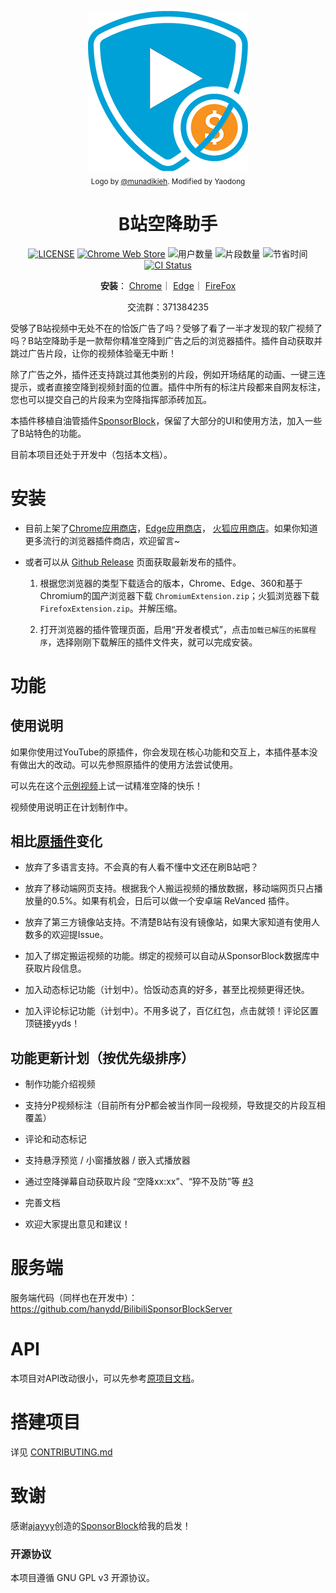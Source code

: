<p align="center">
  <a href="https://sponsor.ajay.app"><img src="public/icons/LogoSponsorBlocker256px.png" alt="Logo"></img></a>

  <br/>
  <sub>Logo by <a href="https://github.com/munadikieh">@munadikieh</a>. Modified by Yaodong</sub>
</p>

<h1 align="center">B站空降助手</h1>

<div align="center">

  [![LICENSE](https://img.shields.io/github/license/HanYaodong/BilibiliSponsorBlock)](LICENSE)
  [![Chrome Web Store](https://img.shields.io/chrome-web-store/v/eaoelafamejbnggahofapllmfhlhajdd?label=Chrome%20%E6%8F%92%E4%BB%B6%E5%95%86%E5%BA%97)](https://chrome.google.com/webstore/detail/eaoelafamejbnggahofapllmfhlhajdd)
  ![用户数量](https://img.shields.io/badge/dynamic/json?url=http%3A%2F%2F47.103.74.95%2Fapi%2FgetTotalStats&query=activeUsers&suffix=%E4%BA%BA&label=%E7%94%A8%E6%88%B7&color=green&cacheSeconds=3600)
  ![片段数量](https://img.shields.io/badge/dynamic/json?url=http%3A%2F%2F47.103.74.95%2Fapi%2FgetTotalStats&query=totalSubmissions&label=%E6%8F%90%E4%BA%A4%E7%9A%84%E7%89%87%E6%AE%B5%E6%95%B0%E9%87%8F&color=red&cacheSeconds=3600)
  ![节省时间](https://img.shields.io/badge/dynamic/json?url=http%3A%2F%2F47.103.74.95%2Fapi%2FgetTotalStats&query=minutesSaved&suffix=%E5%88%86%E9%92%9F&label=%E5%85%B1%E8%8A%82%E7%9C%81&color=orange&cacheSeconds=3600)
  [![CI Status](https://img.shields.io/github/actions/workflow/status/HanYaodong/BilibiliSponsorBlock/ci.yml)](https://github.com/hanydd/BilibiliSponsorBlock/actions/workflows/ci.yml)

</div>

<p align="center">
  <b>安装</b>：
  <a href="https://chromewebstore.google.com/detail/eaoelafamejbnggahofapllmfhlhajdd">Chrome</a>｜
  <a href="https://microsoftedge.microsoft.com/addons/detail/khkeolgobhdoloioehjgfpobjnmagfha">Edge</a>｜
  <a href="https://addons.mozilla.org/firefox/addon/bilisponsorblock/">FireFox</a>
</p>

<p align="center">
  <span>交流群：371384235</span>
</p>

受够了B站视频中无处不在的恰饭广告了吗？受够了看了一半才发现的软广视频了吗？B站空降助手是一款帮你精准空降到广告之后的浏览器插件。插件自动获取并跳过广告片段，让你的视频体验毫无中断！

除了广告之外，插件还支持跳过其他类别的片段，例如开场结尾的动画、一键三连提示，或者直接空降到视频封面的位置。插件中所有的标注片段都来自网友标注，您也可以提交自己的片段来为空降指挥部添砖加瓦。

本插件移植自油管插件[SponsorBlock](https://github.com/ajayyy/SponsorBlock)，保留了大部分的UI和使用方法，加入一些了B站特色的功能。

目前本项目还处于开发中（包括本文档）。

# 安装

- 目前上架了[Chrome应用商店](https://chromewebstore.google.com/detail/eaoelafamejbnggahofapllmfhlhajdd)，[Edge应用商店](https://microsoftedge.microsoft.com/addons/detail/khkeolgobhdoloioehjgfpobjnmagfha)， [火狐应用商店](https://addons.mozilla.org/en-US/firefox/addon/bilisponsorblock/)。如果你知道更多流行的浏览器插件商店，欢迎留言~

- 或者可以从 [Github Release](https://github.com/hanydd/BilibiliSponsorBlock/releases/latest) 页面获取最新发布的插件。

  1. 根据您浏览器的类型下载适合的版本，Chrome、Edge、360和基于Chromium的国产浏览器下载 `ChromiumExtension.zip`；火狐浏览器下载`FirefoxExtension.zip`。并解压缩。

  1. 打开浏览器的插件管理页面，启用“开发者模式”，点击`加载已解压的拓展程序`，选择刚刚下载解压的插件文件夹，就可以完成安装。


# 功能

## 使用说明

如果你使用过YouTube的原插件，你会发现在核心功能和交互上，本插件基本没有做出大的改动。可以先参照原插件的使用方法尝试使用。

可以先在这个[示例视频](https://www.bilibili.com/video/BV1Km42177kz/)上试一试精准空降的快乐！

视频使用说明正在计划制作中。

## 相比[原插件](https://github.com/ajayyy/SponsorBlock)变化

- 放弃了多语言支持。不会真的有人看不懂中文还在刷B站吧？

- 放弃了移动端网页支持。根据我个人搬运视频的播放数据，移动端网页只占播放量的0.5%。如果有机会，日后可以做一个安卓端 ReVanced 插件。

- 放弃了第三方镜像站支持。不清楚B站有没有镜像站，如果大家知道有使用人数多的欢迎提Issue。

- 加入了绑定搬运视频的功能。绑定的视频可以自动从SponsorBlock数据库中获取片段信息。

- 加入动态标记功能（计划中）。恰饭动态真的好多，甚至比视频更得还快。

- 加入评论标记功能（计划中）。不用多说了，百亿红包，点击就领！评论区置顶链接yyds！


## 功能更新计划（按优先级排序）

- 制作功能介绍视频

- 支持分P视频标注（目前所有分P都会被当作同一段视频，导致提交的片段互相覆盖）

- 评论和动态标记

- 支持悬浮预览 / 小窗播放器 / 嵌入式播放器

- 通过空降弹幕自动获取片段 “空降xx:xx”、“猝不及防”等 [#3](https://github.com/hanydd/BilibiliSponsorBlock/issues/3)

- 完善文档

- 欢迎大家提出意见和建议！


# 服务端

服务端代码（同样也在开发中）：https://github.com/hanydd/BilibiliSponsorBlockServer

# API

本项目对API改动很小，可以先参考[原项目文档](https://wiki.sponsor.ajay.app/w/API_Docs)。

# 搭建项目

详见 [CONTRIBUTING.md](CONTRIBUTING.md)

# 致谢

感谢[ajayyy](https://github.com/ajayyy)创造的[SponsorBlock](https://github.com/ajayyy/SponsorBlock)给我的启发！

### 开源协议

本项目遵循 GNU GPL v3 开源协议。
